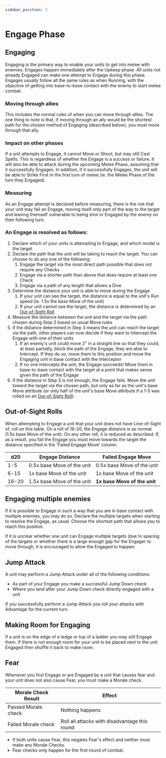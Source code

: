 ```yaml
---
sidebar_position: 3
---
```

# Engage Phase

## Engaging

Engaging is the primary way to enable your units to get into melee with enemies. Engages happen immediately after the Upkeep phase. All units not already Engaged can make one attempt to Engage during this phase.  Engages usually follow all the same rules as when Running, with the objective of getting into base-to-base contact with the enemy to start melee combat.

### Moving through allies
This includes the normal rules of when you can move through allies. The one thing to note is that, if moving through an ally would be the shortest path for the chosen method of Engaging (described below), you must move through that ally.

### Impact on other phases
If a unit attempts to Engage, it cannot Move or Shoot, but may still Cast Spells. This is regardless of whether the Engage is a success or failure. It will also be able to attack during the upcoming Melee Phase, assuming that it successfully Engages. In addition, if it successfully Engages, the unit will be able to Strike First in the first turn of melee (ie. the Melee Phase of the turn they Engaged).

### Measuring
As an Engage attempt is declared before measuring, there is the risk that your unit may fail an Engage, moving itself only part of the way to the target and leaving themself vulnerable to being shot or Engaged by the enemy on their following turn.

### An Engage is resolved as follows:
1. Declare which of your units is attempting to Engage, and which model is the target
2.  Declare the path that the unit will be taking to reach the target. You can choose to do any one of the following:
	1. Engage the target via the most direct path possible that does not require any Checks
	2. Engage via a shorter path than above that does require at least one Check
	3. Engage via a path of any length that allows a Dive
3.  Determine the distance your unit is able to move during the Engage
	1. If your unit can see the target, the distance is equal to the unit's Run speed (ie. 1.5x the base Move of the unit)
	2. If your unit cannot see the target, the distance is determined by an [Out-of-Sight Roll](#out-of-sight-rolls)
4. Measure the distance between the unit and the target via the path chosen during Step 2 based on usual Move rules
5. If the distance determined in Step 3 means the unit can reach the target via the path, other players can now decide if they want to Intercept the Engage with one of their units
	1. If an enemy's unit could move 2" in a straight line so that they could, at least partially, block the path of the Engage, they are able to Intercept. If they do so, move them to this position and move the Engaging unit in base contact with the Interceptor
	2. If no one Intercepts the unit, the Engage succeeds! Move them in base-to-base contact with the target at a point that makes sense given the path of the Engage
6. If the distance in Step 3 is not enough, the Engage fails. Move the unit toward the target via the chosen path, but only as far as the unit's base Move attribute (or only half of the unit's base Move attribute if a 1-5 was rolled on an [Out-of-Sight Roll](#out-of-sight-rolls)).


<!--
JP 14-03-25: I wish Step 5.1 was a little cleaner. There's that whole 'perpendicular to the charge' rule in Mordheim, so that you don't have the situation where two units are standing next to each other and one walks in front to protect the other. Would it break things if this was allowed? I've reworded the rule to be '2" in a straight line' only.

Also, is it possible to have the sub-steps be letters instead? It would help with clarity on which step is getting referred to.

Also, general thoughts on the structure above? This is the way I prefer to have rules described (in an ordered set of steps) as it makes it very easy to reference, but I realise that may not be the case for others. I'm trying to also be very precise with language so that there's no ambiguity, but that sacrifices readability a bit.


CP 07-03-25: I like how it's broken down into steps but the way to solve the readability would be to add some diagrams here.
-->
## Out-of-Sight Rolls

When attempting to Engage a unit that your unit does not have Line-of-Sight of, roll on this table. On a roll of 16-20, the Engage distance is as normal (1.5x base Move of the unit). On any other roll, it is reduced as described.
If, as a result, you fail the Engage you must move towards the target the distance specified in the 'Failed Engage Move' column.

| d20   | Engage Distance            | Failed Engage Move           |
|-------|----------------------------|------------------------------|
| 1-5   | 0.5x base Move of the unit | 0.5x base Move of the unit   |
| 6-15  | 1x base Move of the unit   | 1x base Move of the unit     |
| 16-20 | 1.5x base Move of the unit | **1x base Move of the unit** |

## Engaging multiple enemies

If it is possible to Engage in such a way that you are in base contact with multiple enemies, you may do so. Declare the multiple targets when starting to resolve the Engage, as usual. Choose the shortest path that allows you to reach this position.

If it is unclear whether one unit can Engage multiple targets (due to spacing of the targets or whether there is a large enough gap for the Engager to move through, it is encouraged to allow the Engaged to happen.

## Jump Attack
A unit may perform a Jump Attack under all of the following conditions:
- As part of your Engage you make a successful Jump Down check
- Where you land after your Jump Down check directly engaged with a unit

If you successfully perform a Jump Attack you roll your attacks with Advantage for the current turn.

## Making Room for Engaging

If a unit is on the edge of a ledge or top of a ladder you may still Engage them. If there is not enough room for your unit to be placed next to the unit Engaged then shuffle it back to make room.

## Fear

Whenever you first Engage or are Engaged by a unit that causes fear and your unit does not also cause Fear, you must make a Morale check.

| Morale Check Result | Effect                                        |
|---------------------|-----------------------------------------------|
| Passed Morale check | Nothing happens                               |
| Failed Morale check | Roll all attacks with disadvantage this round |


- If both units cause Fear, this negates Fear's effect and neither must make any Morale Checks.
- Fear checks only happen for the first round of combat.
